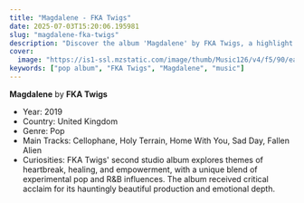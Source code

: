 ```yaml
---
title: "Magdalene - FKA Twigs"
date: 2025-07-03T15:20:06.195981
slug: "magdalene-fka-twigs"
description: "Discover the album 'Magdalene' by FKA Twigs, a highlight in pop music."
cover:
  image: "https://is1-ssl.mzstatic.com/image/thumb/Music126/v4/f5/90/ea/f590eabf-d737-e907-338b-73148d9fc898/889030019158.png/250x250bb.jpg"
keywords: ["pop album", "FKA Twigs", "Magdalene", "music"]
---
```


**Magdalene** by **FKA Twigs**
- Year: 2019
- Country: United Kingdom
- Genre: Pop
- Main Tracks: Cellophane, Holy Terrain, Home With You, Sad Day, Fallen Alien
- Curiosities: FKA Twigs' second studio album explores themes of heartbreak, healing, and empowerment, with a unique blend of experimental pop and R&B influences. The album received critical acclaim for its hauntingly beautiful production and emotional depth.